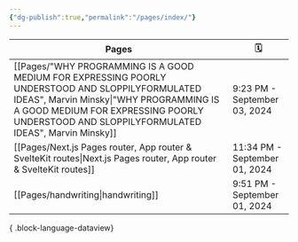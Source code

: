 ```yaml
---
{"dg-publish":true,"permalink":"/pages/index/"}
---
```


| Pages                                                                                                                                                                                                                                         | 🗓️                           |
| --------------------------------------------------------------------------------------------------------------------------------------------------------------------------------------------------------------------------------------------- | ----------------------------- |
| [[Pages/"WHY PROGRAMMING IS A GOOD MEDIUM FOR EXPRESSING POORLY UNDERSTOOD AND SLOPPILYFORMULATED IDEAS", Marvin Minsky\|"WHY PROGRAMMING IS A GOOD MEDIUM FOR EXPRESSING POORLY UNDERSTOOD AND SLOPPILYFORMULATED IDEAS", Marvin Minsky]] | 9:23 PM - September 03, 2024  |
| [[Pages/Next.js Pages router, App router & SvelteKit routes\|Next.js Pages router, App router & SvelteKit routes]]                                                                                                                         | 11:34 PM - September 01, 2024 |
| [[Pages/handwriting\|handwriting]]                                                                                                                                                                                                         | 9:51 PM - September 01, 2024  |

{ .block-language-dataview}


